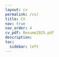 ```yaml
---
layout: cv
permalink: /cv/
title: CV
nav: true
nav_order: 4
cv_pdf: Resume2025.pdf
description:
toc:
  sidebar: left
---
```

